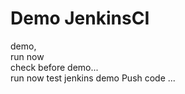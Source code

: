 # Demo JenkinsCI
demo,    
run now    
check before demo...     
run now
test jenkins demo
Push code ...

